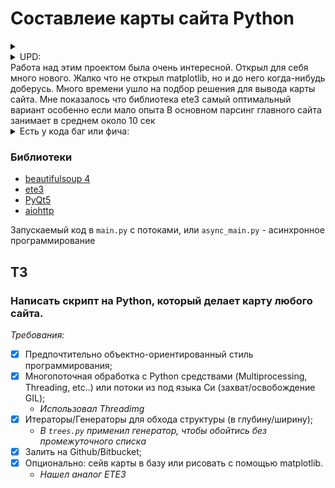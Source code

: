 # Составлеие карты сайта Python

<details>
  <summary></summary>
<img src="testing/mem2.jpg" alt="mem" style="zoom:25%;" />
</details>
<details>
 <summary>UPD:</summary>

* _27.04.2020_
В асинхронной версии при тесте яндекса очень часто логируется ошибка о невозможности установить соединение с хостом.
Многопоточная версия работает быстрее асинхронной, хотя должно быть наоборот. Собственно обе версии не сказать, что быстрые, результат парсинга яндекса был получен через 25 минут с начала работы.
* Нужно ограничить количество потоков (через аргумент коммандной строки, конфиг файл). Так же для решения проблемы с парсингом неверных сайтов можно при помощи проверки top-level domain и second-level domain.

    - _При помощи стак нашел интересную реализацию `ThreadPool`, поместил его в `threads.py` при его инициализации назначается кол-во потоков, и через `map` передаются данные, скорость выросла неимоверно и потоки не простаивают, и прям сразу хорошо стало. Через командную строку можно назначить кол-во потоков, по умолчанию 50._

    - _Для решения проблемы с парсингом левых ссылок, я просто включил в `Parse_Links.make_links()` дополнительную обработку `if l.startswith('http') and hostname not in l:` это дает возможность отсеять ссылки на другие сайты_

* Вместо собственного класса Loger для логирования можно было бы
использовать стандартную библеотеку logging

    - _Покрутил, поизучал этот вопрос и пришел к тому, что она для меня неудобная, мне проще написать свой класс со схожими параметрами и его будет легче импортировать, одной строчкой, или я может что-то недоглядел_

* Потоки можно было бы заменить asyncio, что было бы быстрее

    - _Заменил, пытался заставить эту громадину работать быстрее, но прироста скорости так и не удалось добиться. Держится в районе 12 сек. При сравнении даже потоки начали быстрее летать, всего 3 сек на всесь парсинг. Не могу понять в чем получился затык_

* Нет распределния ссылок между потоками, потоки закончившие парсинг ссылки простаивают

    - _Не успел обработать этот вопрос, но при парсинге скорость радовала и 3 сек на всю работу даже понравился результат, хотя я ничего не сделал. Пытался функцию `run()`  обернуть в декоратор `@asyncio.coroutine` но это сломало работу потоков, и результат был не тот_

    - _Так же решил вопрос с генератором и применил его в `trees.py` в `read_file()`_
</details>
Работа над этим проектом была очень интересной. Открыл для себя много нового. Жалко что не открыл matplotlib, но и до него когда-нибудь доберусь.
Много времени ушло на подбор решения для вывода карты сайта. Мне показалось что библиотека ete3 самый оптимальный вариант особенно если мало опыта
В основном парсинг главного сайта занимает в среднем около 10 сек



<details>
  <summary> Есть у кода баг или фича:</summary>
    Проблема решена

Если попадаются ссылки на внешние сайты, или форумы, он начинает парсить и их, и этот процесс затягивается до 5ти минут (тест проводил на сайте python-scripts.com) _Честно скажу, было страшно, было создано около тысячи потоков. Думал, что комп задымится_
</details>



### Библиотеки
- [beautifulsoup 4](https://www.crummy.com/software/BeautifulSoup/)
- [ete3](http://etetoolkit.org)
- [PyQt5](https://www.riverbankcomputing.com/software/pyqt/intro)
- [aiohttp](https://aiohttp.readthedocs.io/en/stable/)

Запускаемый код в `main.py` с потоками, или `async_main.py` - асинхронное программирование

## ТЗ

### Написать скрипт на Python, который делает карту любого сайта.

_Требования:_

- [x] Предпочтительно объектно-ориентированный стиль программирования;
- [x] Многопоточная обработка с Python средствами (Multiprocessing, Threading, etc..) или потоки из под языка Си (захват/освобождение GIL);
    - _Использовал Threadimg_
- [x] Итераторы/Генераторы для обхода структуры (в глубину/ширину);
    - _В `trees.py` применил генератор, чтобы обойтись без промежуточного списка_
- [x] Залить на Github/Bitbucket;
- [x] Опционально: сейв карты в базу или рисовать с помощью matplotlib.
    - _Нашел аналог ETE3_